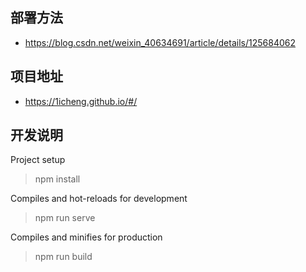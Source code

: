## 部署方法

- https://blog.csdn.net/weixin_40634691/article/details/125684062

## 项目地址

- https://1icheng.github.io/#/

## 开发说明

Project setup

> npm install

Compiles and hot-reloads for development

> npm run serve

Compiles and minifies for production

> npm run build
